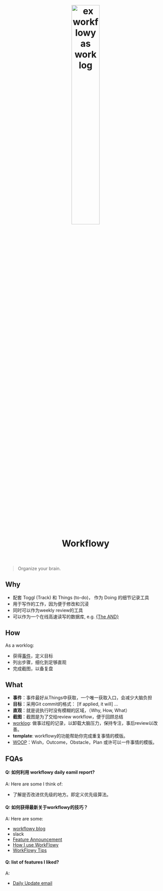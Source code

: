 <h1 align="center">
<br>
	<a href="https://workflowy.com/s/if-applied-it-will-f/ACtMKLM9u6lRWczC">
  <img src="https://i.imgur.com/zSpsZMK.png" alt="ex workflowy as work log" width=42%">
  </a>
  <br><br>
Workflowy
  <br><br>
</h1>

> Organize your brain.



## Why

* 配套 Toggl (Track) 和 Things (to-do)， 作为 Doing 的细节记录工具
* 用于写作的工作，因为便于修改和沉浸
* 同时可以作为weekly review的工具
* 可以作为一个在线高速读写的数据库, e.g. [{The AND}](https://workflowy.com/s/the-and/kigVaF6WsXxDH1uG)

## How 

As a worklog:

* 获得[事件](https://workflowy.com/s/if-applied-it-will-f/ACtMKLM9u6lRWczC)，定义目标
* 列出步骤，细化到足够直观
* 完成截图，以备复盘

## What

* **事件**：事件最好从Things中获取，一个唯一获取入口，会减少大脑负担
* **目标**：采用Git commit的格式： [If applied, it will] ...
* **直观**：就是说执行时没有模糊的区域，（Why, How, What）
* **截图**：截图是为了交给review workflow，便于回顾总结
* [worklog](https://workflowy.com/s/commit/BTm9ByU1cPthxttg): 做事过程的记录，以卸载大脑压力，保持专注，事后review以改善。
* **template**: workflowy的功能帮助你完成重复事情的模版。
* [WOOP](https://woopmylife.org/en/home)：Wish，Outcome，Obstacle，Plan 或许可以一件事情的模版。


## FQAs

#### Q: 如何利用 workflowy daily eamil report?

A: Here are some I think of:

* 了解是否改进优先级的地方。即定义优先级算法。

#### Q: 如何获得最新关于workflowy的技巧？

A: Here are some: 

* [workflowy blog](https://blog.workflowy.com/)
* slack
* [Feature Announcement](https://blog.workflowy.com/category/feature-announcement/)
* [How I use WorkFlowy](https://blog.workflowy.com/category/how-i-use-workflowy/)
* [WorkFlowy Tips](https://blog.workflowy.com/category/workflowy-tips/)

#### Q: list of features I liked?

A: 

* [Daily Update email](https://blog.workflowy.com/2018/12/14/better-daily-digests-a-splash-of-color-in-your-inbox/)